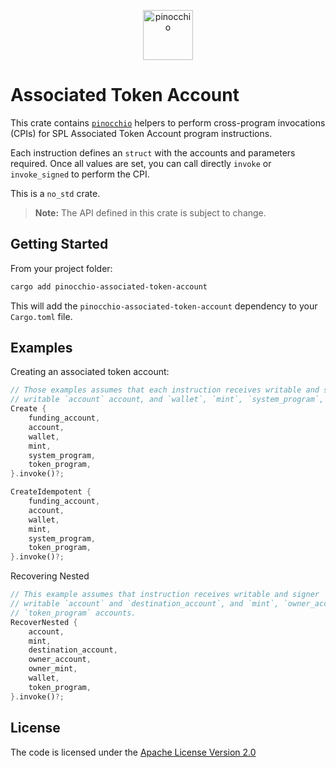 <p align="center">
  <a href="https://github.com/anza-xyz/pinocchio">
    <img alt="pinocchio" src="https://github.com/user-attachments/assets/4048fe96-9096-4441-85c3-5deffeb089a6" height="80" />
  </a>
</p>

# Associated Token Account

This crate contains [`pinocchio`](https://crates.io/crates/pinocchio) helpers to perform cross-program invocations (CPIs) for SPL Associated Token Account program instructions.

Each instruction defines an `struct` with the accounts and parameters required. Once all values are set, you can call directly `invoke` or `invoke_signed` to perform the CPI.

This is a `no_std` crate.

> **Note:** The API defined in this crate is subject to change.

## Getting Started

From your project folder:

```bash
cargo add pinocchio-associated-token-account
```

This will add the `pinocchio-associated-token-account` dependency to your `Cargo.toml` file.

## Examples

Creating an associated token account:
```rust
// Those examples assumes that each instruction receives writable and signer `funding_account` account,
// writable `account` account, and `wallet`, `mint`, `system_program`, `token_program` accounts.
Create {
    funding_account,
    account,
    wallet,
    mint,
    system_program,
    token_program,
}.invoke()?;

CreateIdempotent {
    funding_account,
    account,
    wallet,
    mint,
    system_program,
    token_program,
}.invoke()?;
```

Recovering Nested
```rust
// This example assumes that instruction receives writable and signer `wallet` account,
// writable `account` and `destination_account`, and `mint`, `owner_account`, `owner_mint`,
// `token_program` accounts.
RecoverNested {
    account,
    mint,
    destination_account,
    owner_account,
    owner_mint,
    wallet,
    token_program,
}.invoke()?;
```

## License

The code is licensed under the [Apache License Version 2.0](../LICENSE)
